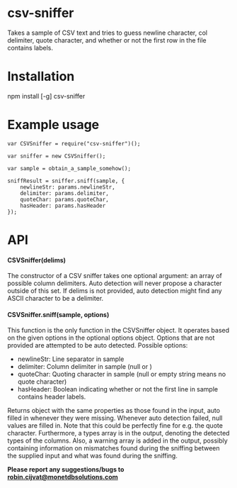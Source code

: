 # csv-sniffer
Takes a sample of CSV text and tries to guess newline character, col delimiter, quote character, and whether or not the first row in the file contains labels.

# Installation
npm install [-g] csv-sniffer

# Example usage

```
var CSVSniffer = require("csv-sniffer")();

var sniffer = new CSVSniffer();

var sample = obtain_a_sample_somehow();

sniffResult = sniffer.sniff(sample, {
	newlineStr: params.newlineStr,
	delimiter: params.delimiter,
	quoteChar: params.quoteChar,
	hasHeader: params.hasHeader
});
```


# API

#### CSVSniffer(delims)
The constructor of a CSV sniffer takes one optional argument: an array of possible column delimiters. 
Auto detection will never propose a character outside of this set. If delims is not provided, auto detection
might find any ASCII character to be a delimiter.

#### CSVSniffer.sniff(sample, options)
This function is the only function in the CSVSniffer object. It operates based on the
given options in the optional options object. Options that are not provided
are attempted to be auto detected. Possible options:

- newlineStr: Line separator in sample
- delimiter: Column delimiter in sample (null or )
- quoteChar: Quoting character in sample (null or empty string means no quote character)
- hasHeader: Boolean indicating whether or not the first line in sample contains header labels.
             
Returns object with the same properties as those found in the input, 
auto filled in whenever they were missing. Whenever auto detection failed,
null values are filled in. Note that this could be perfectly fine for e.g. 
the quote character. 
Furthermore, a types array is in the output, denoting the detected types of the columns.
Also, a warning array is added in the output, possibly containing information
on mismatches found during the sniffing between the supplied input and
what was found during the sniffing.

**Please report any suggestions/bugs to robin.cijvat@monetdbsolutions.com**
